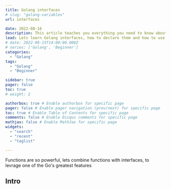 ```yaml
---
title: Golang interfaces
# slug: "golang-variables"
url: interfaces

date: 2022-08-16
description: This article teaches you everything you need to know about interfaces in Golang
lead: Lets learn Golang interfaces, how to declare them and how to use them.
# date: 2022-08-15T14:00:00.000Z
# series: ['Golang', 'Beginner']
categories:
  - "Golang"
tags:
  - "Golang"
  - "Beginner"

sidebar: true
pager: false
toc: true
# weight: 2

authorbox: true # Enable authorbox for specific page
pager: false # Enable pager navigation (prev/next) for specific page
toc: true # Enable Table of Contents for specific page
comments: false # Enable Disqus comments for specific page
mathjax: false # Enable MathJax for specific page
widgets:
  - "search"
  - "recent"
  - "taglist"

---
```



Functions are so powerful, lets combine functions with interfaces, to levrage one of the Go's greatest features
<!--more-->

## Intro
